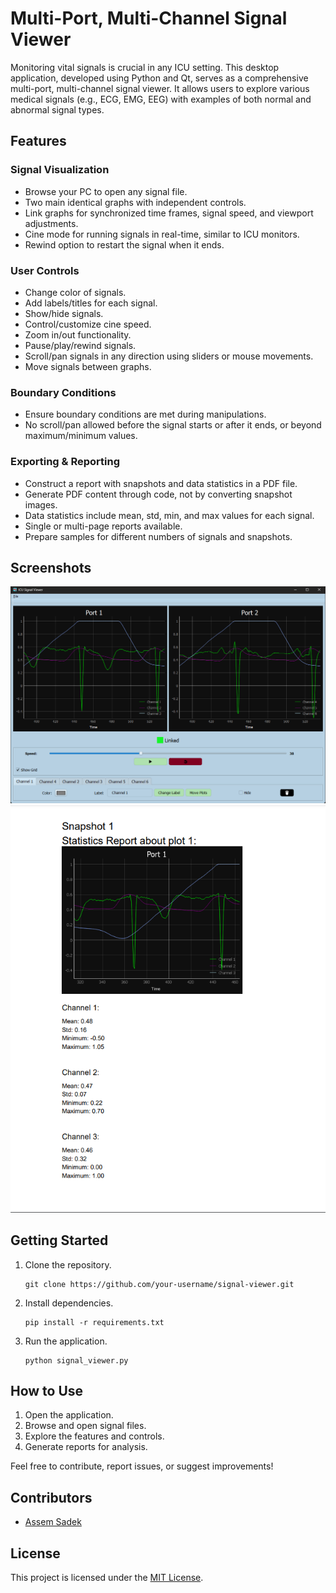 <!DOCTYPE html>
<html lang="en">

<head>
  <meta charset="UTF-8">
  <meta name="viewport" content="width=device-width, initial-scale=1.0">
</head>

<body>

  <h1>Multi-Port, Multi-Channel Signal Viewer</h1>

  <p>Monitoring vital signals is crucial in any ICU setting. This desktop application, developed using Python and Qt, serves as a comprehensive multi-port, multi-channel signal viewer. It allows users to explore various medical signals (e.g., ECG, EMG, EEG) with examples of both normal and abnormal signal types.</p>

  <h2>Features</h2>

  <h3>Signal Visualization</h3>
  <ul>
    <li>Browse your PC to open any signal file.</li>
    <li>Two main identical graphs with independent controls.</li>
    <li>Link graphs for synchronized time frames, signal speed, and viewport adjustments.</li>
    <li>Cine mode for running signals in real-time, similar to ICU monitors.</li>
    <li>Rewind option to restart the signal when it ends.</li>
  </ul>

  <h3>User Controls</h3>
  <ul>
    <li>Change color of signals.</li>
    <li>Add labels/titles for each signal.</li>
    <li>Show/hide signals.</li>
    <li>Control/customize cine speed.</li>
    <li>Zoom in/out functionality.</li>
    <li>Pause/play/rewind signals.</li>
    <li>Scroll/pan signals in any direction using sliders or mouse movements.</li>
    <li>Move signals between graphs.</li>
  </ul>

  <h3>Boundary Conditions</h3>
  <ul>
    <li>Ensure boundary conditions are met during manipulations.</li>
    <li>No scroll/pan allowed before the signal starts or after it ends, or beyond maximum/minimum values.</li>
  </ul>

  <h3>Exporting & Reporting</h3>
  <ul>
    <li>Construct a report with snapshots and data statistics in a PDF file.</li>
    <li>Generate PDF content through code, not by converting snapshot images.</li>
    <li>Data statistics include mean, std, min, and max values for each signal.</li>
    <li>Single or multi-page reports available.</li>
    <li>Prepare samples for different numbers of signals and snapshots.</li>
  </ul>

  <h2>Screenshots</h2>

  <img src="docs/AppUI.png" alt="Screenshot 1">
  <img src="docs/ReportExample.png" alt="Screenshot 2">

  <h2>Getting Started</h2>

  <ol>
    <li>Clone the repository.</li>
    <pre><code>git clone https://github.com/your-username/signal-viewer.git</code></pre>
    <li>Install dependencies.</li>
    <pre><code>pip install -r requirements.txt</code></pre>
    <li>Run the application.</li>
    <pre><code>python signal_viewer.py</code></pre>
  </ol>

  <h2>How to Use</h2>

  <ol>
    <li>Open the application.</li>
    <li>Browse and open signal files.</li>
    <li>Explore the features and controls.</li>
    <li>Generate reports for analysis.</li>
  </ol>

  <p>Feel free to contribute, report issues, or suggest improvements!</p>

  <h2>Contributors</h2>
  <ul>
    <li><a href="https://github.com/AssemSadek90">Assem Sadek</a></li>
  </ul>

  <h2>License</h2>
  <p>This project is licensed under the <a href="LICENSE">MIT License</a>.</p>

</body>

</html>
